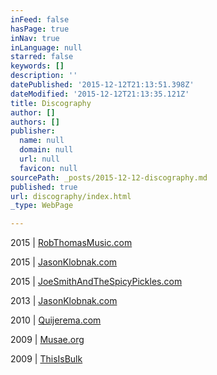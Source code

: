 ```yaml
---
inFeed: false
hasPage: true
inNav: true
inLanguage: null
starred: false
keywords: []
description: ''
datePublished: '2015-12-12T21:13:51.398Z'
dateModified: '2015-12-12T21:13:35.121Z'
title: Discography
author: []
authors: []
publisher:
  name: null
  domain: null
  url: null
  favicon: null
sourcePath: _posts/2015-12-12-discography.md
published: true
url: discography/index.html
_type: WebPage

---
```

2015 | [RobThomasMusic.com][0]

2015 | [JasonKlobnak.com][1]

2015 | [JoeSmithAndTheSpicyPickles.com][2]

2013 | [JasonKlobnak.com][1]

2010 | [Quijerema.com][3]

2009 | [Musae.org][4]

2009 | [ThisIsBulk][5]

[0]: http://www.robthomasmusic.com/
[1]: http://jasonklobnak.com/
[2]: http://www.joesmithandthespicypickles.com/
[3]: http://quijerema.com/kakri
[4]: http://www.musae.org/
[5]: http://www.cdbaby.com/cd/Bulk